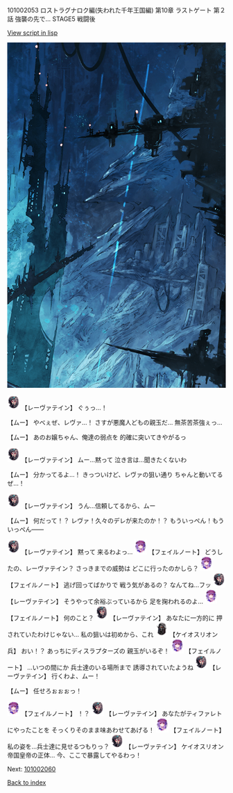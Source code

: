 101002053 ロストラグナロク編(失われた千年王国編) 第10章 ラストゲート 第２話 強襲の先で… STAGE5 戦闘後

[View script in lisp](../scripts/101002053.txt)

![underground_world_1.png](../images/backgrounds/underground_world_1.png)

<img src="../images/units/3100211.png" alt="3100211.png" height="34"/>
【レーヴァテイン】
ぐぅっ…！

【ムー】
やべぇぜ、レヴァ…！
さすが悪魔人どもの親玉だ…
無茶苦茶強ぇっ…

【ムー】
あのお嬢ちゃん、俺達の弱点を
的確に突いてきやがるっ

<img src="../images/units/3100211.png" alt="3100211.png" height="34"/>
【レーヴァテイン】
ムー…黙って
泣き言は…聞きたくないわ

【ムー】
分かってるよ…！
きっついけど、レヴァの狙い通り
ちゃんと動いてるぜ…！

<img src="../images/units/3100211.png" alt="3100211.png" height="34"/>
【レーヴァテイン】
うん…信頼してるから、ムー

【ムー】
何だって！？
レヴァ！久々のデレが来たのか！？
もういっぺん！もういっぺん――

<img src="../images/units/3100211.png" alt="3100211.png" height="34"/>
【レーヴァテイン】
黙って
来るわよっ…

<img src="../images/units/3401911.png" alt="3401911.png" height="34"/>
【フェイルノート】
どうしたの、レーヴァテイン？
さっきまでの威勢は
どこに行ったのかしら？

<img src="../images/units/3401911.png" alt="3401911.png" height="34"/>
【フェイルノート】
逃げ回ってばかりで
戦う気があるの？
なんてね…フッ

<img src="../images/units/3100211.png" alt="3100211.png" height="34"/>
【レーヴァテイン】
そうやって余裕ぶっているから
足を掬われるのよ…

<img src="../images/units/3401911.png" alt="3401911.png" height="34"/>
【フェイルノート】
何のこと？

<img src="../images/units/3100211.png" alt="3100211.png" height="34"/>
【レーヴァテイン】
あなたに一方的に
押されていたわけじゃない…
私の狙いは初めから、これ

<img src="../images/units/3820001.png" alt="3820001.png" height="34"/>
【ケイオスリオン兵】
おい！？
あっちにディスラプターズの
親玉がいるぞ！

<img src="../images/units/3401911.png" alt="3401911.png" height="34"/>
【フェイルノート】
…いつの間にか
兵士達のいる場所まで
誘導されていたようね

<img src="../images/units/3100211.png" alt="3100211.png" height="34"/>
【レーヴァテイン】
行くわよ、ムー！

【ムー】
任せろぉぉぉっ！

<img src="../images/units/3401911.png" alt="3401911.png" height="34"/>
【フェイルノート】
！？

<img src="../images/units/3100211.png" alt="3100211.png" height="34"/>
【レーヴァテイン】
あなたがティファレトにやったことを
そっくりそのまま味あわせてあげる！

<img src="../images/units/3401911.png" alt="3401911.png" height="34"/>
【フェイルノート】
私の姿を…兵士達に見せるつもりっ？

<img src="../images/units/3100211.png" alt="3100211.png" height="34"/>
【レーヴァテイン】
ケイオスリオン帝国皇帝の正体…
今、ここで暴露してやるわっ！

Next: [101002060](101002060.md)

[Back to index](index.md)
